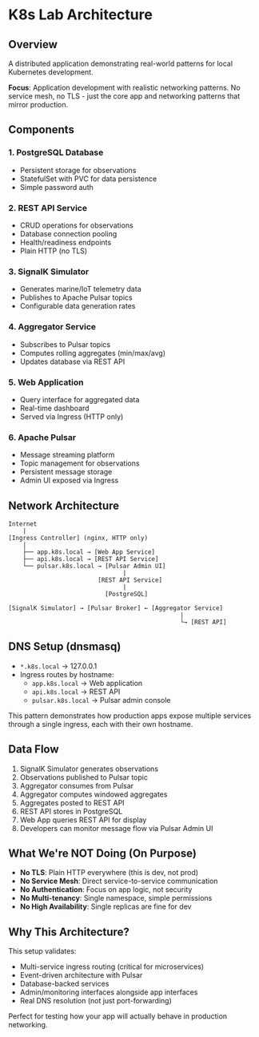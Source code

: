 # K8s Lab Architecture

## Overview

A distributed application demonstrating real-world patterns for local Kubernetes development.

**Focus**: Application development with realistic networking patterns. No service mesh, no TLS - just the core app and networking patterns that mirror production.

## Components

### 1. PostgreSQL Database
- Persistent storage for observations
- StatefulSet with PVC for data persistence
- Simple password auth

### 2. REST API Service
- CRUD operations for observations
- Database connection pooling
- Health/readiness endpoints
- Plain HTTP (no TLS)

### 3. SignalK Simulator
- Generates marine/IoT telemetry data
- Publishes to Apache Pulsar topics
- Configurable data generation rates

### 4. Aggregator Service
- Subscribes to Pulsar topics
- Computes rolling aggregates (min/max/avg)
- Updates database via REST API

### 5. Web Application
- Query interface for aggregated data
- Real-time dashboard
- Served via Ingress (HTTP only)

### 6. Apache Pulsar
- Message streaming platform
- Topic management for observations
- Persistent message storage
- Admin UI exposed via Ingress

## Network Architecture

```
Internet
    |
[Ingress Controller] (nginx, HTTP only)
    |
    ├── app.k8s.local → [Web App Service]
    ├── api.k8s.local → [REST API Service]
    └── pulsar.k8s.local → [Pulsar Admin UI]
                                |
                         [REST API Service]
                                |
                           [PostgreSQL]

[SignalK Simulator] → [Pulsar Broker] ← [Aggregator Service]
                                                |
                                                └→ [REST API]
```

## DNS Setup (dnsmasq)

- `*.k8s.local` → 127.0.0.1
- Ingress routes by hostname:
  - `app.k8s.local` → Web application
  - `api.k8s.local` → REST API
  - `pulsar.k8s.local` → Pulsar admin console

This pattern demonstrates how production apps expose multiple services through a single ingress, each with their own hostname.

## Data Flow

1. SignalK Simulator generates observations
2. Observations published to Pulsar topic
3. Aggregator consumes from Pulsar
4. Aggregator computes windowed aggregates
5. Aggregates posted to REST API
6. REST API stores in PostgreSQL
7. Web App queries REST API for display
8. Developers can monitor message flow via Pulsar Admin UI

## What We're NOT Doing (On Purpose)

- **No TLS**: Plain HTTP everywhere (this is dev, not prod)
- **No Service Mesh**: Direct service-to-service communication
- **No Authentication**: Focus on app logic, not security
- **No Multi-tenancy**: Single namespace, simple permissions
- **No High Availability**: Single replicas are fine for dev

## Why This Architecture?

This setup validates:
- Multi-service ingress routing (critical for microservices)
- Event-driven architecture with Pulsar
- Database-backed services
- Admin/monitoring interfaces alongside app interfaces
- Real DNS resolution (not just port-forwarding)

Perfect for testing how your app will actually behave in production networking.
